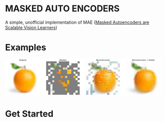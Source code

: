 # MASKED AUTO ENCODERS 

A simple, unofficial implementation of MAE ([Masked Autoencoders are Scalable Vision Learners](https://arxiv.org/pdf/2111.06377))

# Examples 
<p align="center">
  <img src="mask.png" alt="dogs" width="700"/>
</p>


# Get Started 

